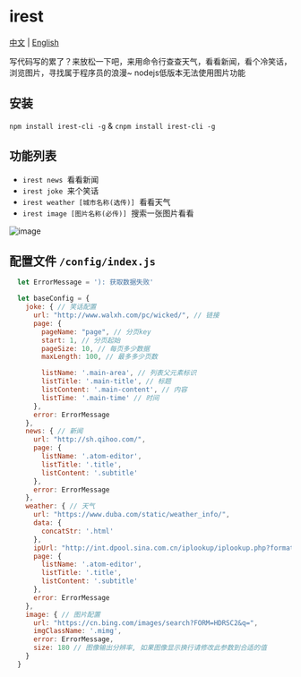 # irest
<a href="https://github.com/Jon-Millent/irest/blob/master/README.md">中文</a>
|
<a href="https://github.com/Jon-Millent/irest/blob/master/en.MD">English</a>  

写代码写的累了？来放松一下吧，来用命令行查查天气，看看新闻，看个冷笑话，浏览图片，寻找属于程序员的浪漫~ nodejs低版本无法使用图片功能

## 安装

`npm install irest-cli -g` & `cnpm install irest-cli -g`


## 功能列表

* `irest news`  看看新闻
* `irest joke`  来个笑话
* `irest weather [城市名称(选传)]`  看看天气
* `irest image [图片名称(必传)]`  搜索一张图片看看

  
  
![image](https://github.com/Jon-Millent/irest/blob/master/show01.gif?raw=true)

## 配置文件 `/config/index.js`
```javascript
  let ErrorMessage = '): 获取数据失败'

  let baseConfig = {
    joke: { // 笑话配置
      url: "http://www.walxh.com/pc/wicked/", // 链接
      page: {
        pageName: "page", // 分页key
        start: 1, // 分页起始
        pageSize: 10, // 每页多少数据
        maxLength: 100, // 最多多少页数

        listName: '.main-area', // 列表父元素标识
        listTitle: '.main-title', // 标题
        listContent: '.main-content', // 内容
        listTime: '.main-time' // 时间
      },
      error: ErrorMessage
    },
    news: { // 新闻
      url: "http://sh.qihoo.com/",
      page: {
        listName: '.atom-editor',
        listTitle: '.title',
        listContent: '.subtitle'
      },
      error: ErrorMessage
    },
    weather: { // 天气
      url: "https://www.duba.com/static/weather_info/",
      data: {
        concatStr: '.html'
      },
      ipUrl: "http://int.dpool.sina.com.cn/iplookup/iplookup.php?format=json",
      page: {
        listName: '.atom-editor',
        listTitle: '.title',
        listContent: '.subtitle'
      },
      error: ErrorMessage
    },
    image: { // 图片配置
      url: "https://cn.bing.com/images/search?FORM=HDRSC2&q=",
      imgClassName: '.mimg',
      error: ErrorMessage,
      size: 180 // 图像输出分辨率, 如果图像显示换行请修改此参数到合适的值
    }
  }

```
